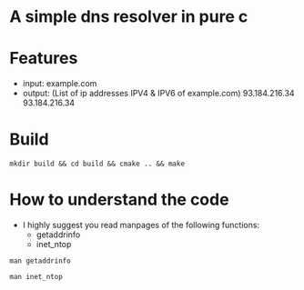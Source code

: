 # A simple dns resolver in pure c

# Features
- input: example.com
- output: (List of ip addresses IPV4 & IPV6 of example.com)
	93.184.216.34
	93.184.216.34

# Build
```console
mkdir build && cd build && cmake .. && make
```

# How to understand the code
- I highly suggest you read manpages of the following functions:
    - getaddrinfo
    - inet_ntop
```console
man getaddrinfo
```
```console
man inet_ntop
```
